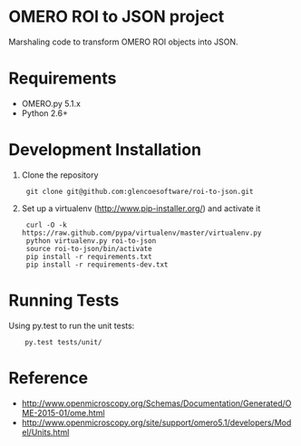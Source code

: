 OMERO ROI to JSON project
=========================

Marshaling code to transform OMERO ROI objects into JSON.

Requirements
============

* OMERO.py 5.1.x
* Python 2.6+

Development Installation
========================

1. Clone the repository

        git clone git@github.com:glencoesoftware/roi-to-json.git

2. Set up a virtualenv (http://www.pip-installer.org/) and activate it

        curl -O -k https://raw.github.com/pypa/virtualenv/master/virtualenv.py
        python virtualenv.py roi-to-json
        source roi-to-json/bin/activate
        pip install -r requirements.txt
        pip install -r requirements-dev.txt

Running Tests
=============

Using py.test to run the unit tests:

    	py.test tests/unit/

Reference
=========

* http://www.openmicroscopy.org/Schemas/Documentation/Generated/OME-2015-01/ome.html
* http://www.openmicroscopy.org/site/support/omero5.1/developers/Model/Units.html
